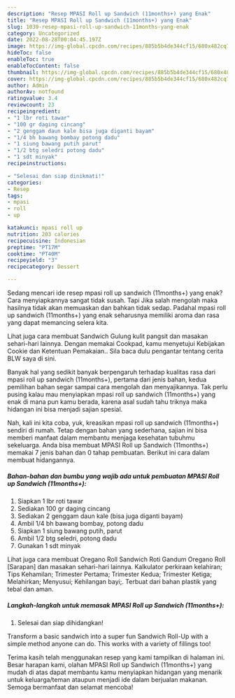 ```yaml
---
description: "Resep MPASI Roll up Sandwich (11months+) yang Enak"
title: "Resep MPASI Roll up Sandwich (11months+) yang Enak"
slug: 1039-resep-mpasi-roll-up-sandwich-11months-yang-enak
category: Uncategorized
date: 2022-08-28T00:04:45.197Z
image: https://img-global.cpcdn.com/recipes/885b5b4de344cf15/680x482cq70/mpasi-roll-up-sandwich-11months-foto-resep-utama.jpg
hideToc: false
enableToc: true
enableTocContent: false
thumbnail: https://img-global.cpcdn.com/recipes/885b5b4de344cf15/680x482cq70/mpasi-roll-up-sandwich-11months-foto-resep-utama.jpg
cover: https://img-global.cpcdn.com/recipes/885b5b4de344cf15/680x482cq70/mpasi-roll-up-sandwich-11months-foto-resep-utama.jpg
author: Admin
authorAv: notfound
ratingvalue: 3.4
reviewcount: 23
recipeingredient:
- "1 lbr roti tawar"
- "100 gr daging cincang"
- "2 genggam daun kale bisa juga diganti bayam"
- "1/4 bh bawang bombay potong dadu"
- "1 siung bawang putih parut"
- "1/2 btg seledri potong dadu"
- "1 sdt minyak"
recipeinstructions:

- "Selesai dan siap dinikmati!"
categories:
- Resep
tags:
- mpasi
- roll
- up

katakunci: mpasi roll up 
nutrition: 203 calories
recipecuisine: Indonesian
preptime: "PT17M"
cooktime: "PT40M"
recipeyield: "3"
recipecategory: Dessert

---
```



Sedang mencari ide resep mpasi roll up sandwich (11months+) yang enak? Cara menyiapkannya sangat tidak susah. Tapi Jika salah mengolah maka hasilnya tidak akan memuaskan dan bahkan tidak sedap. Padahal mpasi roll up sandwich (11months+) yang enak seharusnya memiliki aroma dan rasa yang dapat memancing selera kita.


Lihat juga cara membuat Sandwich Gulung kulit pangsit dan masakan sehari-hari lainnya. Dengan memakai Cookpad, kamu menyetujui Kebijakan Cookie dan Ketentuan Pemakaian.. Sila baca dulu pengantar tentang cerita BLW saya di sini.

Banyak hal yang sedikit banyak berpengaruh terhadap kualitas rasa dari mpasi roll up sandwich (11months+), pertama dari jenis bahan, kedua pemilihan bahan segar sampai cara mengolah dan menyajikannya. Tak perlu pusing kalau mau menyiapkan mpasi roll up sandwich (11months+) yang enak di mana pun kamu berada, karena asal sudah tahu triknya maka hidangan ini bisa menjadi sajian spesial.


Nah, kali ini kita coba, yuk, kreasikan mpasi roll up sandwich (11months+) sendiri di rumah. Tetap dengan bahan yang sederhana, sajian ini bisa memberi manfaat dalam membantu menjaga kesehatan tubuhmu sekeluarga. Anda bisa membuat MPASI Roll up Sandwich (11months+) memakai 7 jenis bahan dan 0 tahap pembuatan. Berikut ini cara dalam membuat hidangannya.

<!--inarticleads1-->

##### Bahan-bahan dan bumbu yang wajib ada untuk pembuatan MPASI Roll up Sandwich (11months+):

1. Siapkan 1 lbr roti tawar
1. Sediakan 100 gr daging cincang
1. Sediakan 2 genggam daun kale (bisa juga diganti bayam)
1. Ambil 1/4 bh bawang bombay, potong dadu
1. Siapkan 1 siung bawang putih, parut
1. Ambil 1/2 btg seledri, potong dadu
1. Gunakan 1 sdt minyak


Lihat juga cara membuat Oregano Roll Sandwich Roti Gandum Oregano Roll [Sarapan] dan masakan sehari-hari lainnya. Kalkulator perkiraan kelahiran; Tips Kehamilan; Trimester Pertama; Trimester Kedua; Trimester Ketiga; Melahirkan; Menyusui; Kehilangan bayi;. Terbuat dari bahan plastik yang tebal dan aman. 

<!--inarticleads2-->

##### Langkah-langkah untuk memasak MPASI Roll up Sandwich (11months+):


1. Selesai dan siap dihidangkan!

Transform a basic sandwich into a super fun Sandwich Roll-Up with a simple method anyone can do. This works with a variety of fillings too! 

Terima kasih telah menggunakan resep yang kami tampilkan di halaman ini. Besar harapan kami, olahan MPASI Roll up Sandwich (11months+) yang mudah di atas dapat membantu kamu menyiapkan hidangan yang menarik untuk keluarga/teman ataupun menjadi ide dalam berjualan makanan. Semoga bermanfaat dan selamat mencoba!
